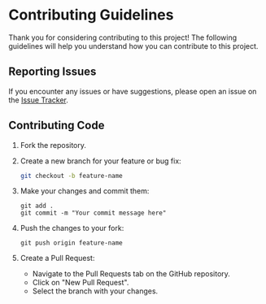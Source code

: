 # Contributing Guidelines

Thank you for considering contributing to this project! The following guidelines will help you understand how you can contribute to this project.

## Reporting Issues

If you encounter any issues or have suggestions, please open an issue on the [Issue Tracker](https://github.com/Budweiser1337/Todo-list-application-HU-Yvan-CDOF5/issues).

## Contributing Code

1. Fork the repository.

2. Create a new branch for your feature or bug fix:

   ```bash
   git checkout -b feature-name

3. Make your changes and commit them:

   ```
   git add .
   git commit -m "Your commit message here"
   ```

4. Push the changes to your fork:
   
   ```
   git push origin feature-name
   ```

5. Create a Pull Request:
   
   - Navigate to the Pull Requests tab on the GitHub repository.
   - Click on "New Pull Request".
   - Select the branch with your changes.



   
